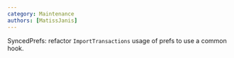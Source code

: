 ```yaml
---
category: Maintenance
authors: [MatissJanis]
---
```


SyncedPrefs: refactor `ImportTransactions` usage of prefs to use a common hook.
